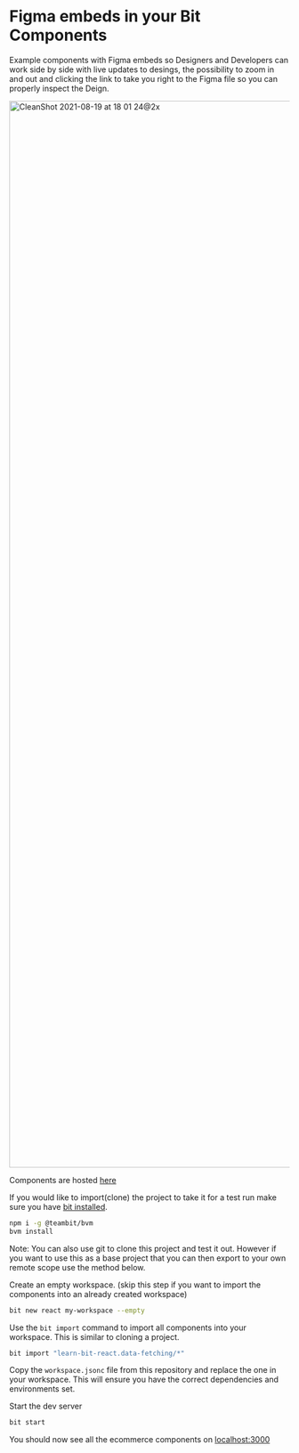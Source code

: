 # Figma embeds in your Bit Components

Example components with Figma embeds so Designers and Developers can work side by side with live updates to desings, the possibility to zoom in and out and clicking the link to take you right to the Figma file so you can properly inspect the Deign.

<img width="1917" alt="CleanShot 2021-08-19 at 18 01 24@2x" src="https://user-images.githubusercontent.com/13063165/130102696-e6986fb3-79fa-423c-9519-ab4e63e47ed8.png">

Components are hosted [here](https://bit.dev/learn-bit-react/data-fetching)

If you would like to import(clone) the project to take it for a test run make sure you have [bit installed](https://harmony-docs.bit.dev/getting-started/installing-bit).

```bash
npm i -g @teambit/bvm
bvm install
```

Note: You can also use git to clone this project and test it out. However if you want to use this as a base project that you can then export to your own remote scope use the method below.

Create an empty workspace. (skip this step if you want to import the components into an already created workspace)

```bash
bit new react my-workspace --empty
```

Use the `bit import` command to import all components into your workspace. This is similar to cloning a project.

```bash
bit import "learn-bit-react.data-fetching/*"
```

Copy the `workspace.jsonc` file from this repository and replace the one in your workspace. This will ensure you have the correct dependencies and environments set.

Start the dev server

```bash
bit start
```

You should now see all the ecommerce components on [localhost:3000](http://localhost:3000)
